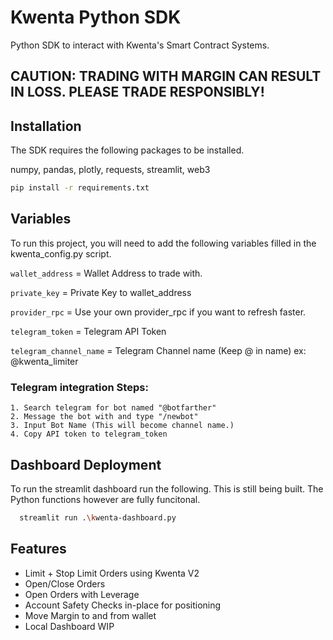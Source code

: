 # Kwenta Python SDK

Python SDK to interact with Kwenta's Smart Contract Systems.

## CAUTION: TRADING WITH MARGIN CAN RESULT IN LOSS. PLEASE TRADE RESPONSIBLY!    

## Installation 

The SDK requires the following packages to be installed.

numpy, pandas, plotly, requests, streamlit, web3 

```bash
pip install -r requirements.txt
```

## Variables

To run this project, you will need to add the following variables filled in the kwenta_config.py script.

`wallet_address` = Wallet Address to trade with.

`private_key` = Private Key to wallet_address

`provider_rpc` = Use your own provider_rpc if you want to refresh faster.

`telegram_token` = Telegram API Token

`telegram_channel_name` = Telegram Channel name (Keep @ in name) ex: @kwenta_limiter


### Telegram integration Steps:
    1. Search telegram for bot named "@botfarther"
    2. Message the bot with and type "/newbot"
    3. Input Bot Name (This will become channel name.)
    4. Copy API token to telegram_token

## Dashboard Deployment

To run the streamlit dashboard run the following. This is still being built. The Python functions however are fully funcitonal.
```bash
  streamlit run .\kwenta-dashboard.py
```


## Features

- Limit + Stop Limit Orders using Kwenta V2
- Open/Close Orders
- Open Orders with Leverage
- Account Safety Checks in-place for positioning
- Move Margin to and from wallet
- Local Dashboard WIP

